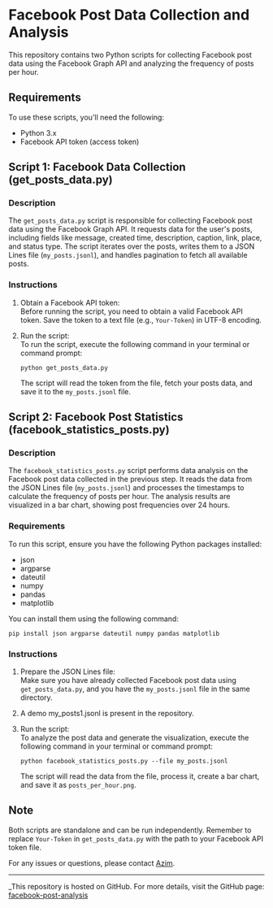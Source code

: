 # Facebook Post Data Collection and Analysis

This repository contains two Python scripts for collecting Facebook post data using the Facebook Graph API and analyzing the frequency of posts per hour.

## Requirements

To use these scripts, you'll need the following:

- Python 3.x
- Facebook API token (access token)

## Script 1: Facebook Data Collection (get_posts_data.py)

### Description

The `get_posts_data.py` script is responsible for collecting Facebook post data using the Facebook Graph API. It requests data for the user's posts, including fields like message, created time, description, caption, link, place, and status type. The script iterates over the posts, writes them to a JSON Lines file (`my_posts.jsonl`), and handles pagination to fetch all available posts.

### Instructions

1. Obtain a Facebook API token:  
   Before running the script, you need to obtain a valid Facebook API token. Save the token to a text file (e.g., `Your-Token`) in UTF-8 encoding.

2. Run the script:  
   To run the script, execute the following command in your terminal or command prompt:

   ```
   python get_posts_data.py
   ```

   The script will read the token from the file, fetch your posts data, and save it to the `my_posts.jsonl` file.

## Script 2: Facebook Post Statistics (facebook_statistics_posts.py)

### Description

The `facebook_statistics_posts.py` script performs data analysis on the Facebook post data collected in the previous step. It reads the data from the JSON Lines file (`my_posts.jsonl`) and processes the timestamps to calculate the frequency of posts per hour. The analysis results are visualized in a bar chart, showing post frequencies over 24 hours.

### Requirements

To run this script, ensure you have the following Python packages installed:

- json
- argparse
- dateutil
- numpy
- pandas
- matplotlib

You can install them using the following command:

```
pip install json argparse dateutil numpy pandas matplotlib
```

### Instructions

1. Prepare the JSON Lines file:  
   Make sure you have already collected Facebook post data using `get_posts_data.py`, and you have the `my_posts.jsonl` file in the same directory.

2. A demo my_posts1.jsonl is present in the repository.

3. Run the script:  
   To analyze the post data and generate the visualization, execute the following command in your terminal or command prompt:

   ```
   python facebook_statistics_posts.py --file my_posts.jsonl
   ```

   The script will read the data from the file, process it, create a bar chart, and save it as `posts_per_hour.png`.

## Note

Both scripts are standalone and can be run independently. Remember to replace `Your-Token` in `get_posts_data.py` with the path to your Facebook API token file.

For any issues or questions, please contact [Azim](mailto:syed.azim.q@gmail.com).

---
_This repository is hosted on GitHub. For more details, visit the GitHub page: [facebook-post-analysis](https://github.com/azim-qadri/facebook-post-analysis/Facebook-Analytics)
